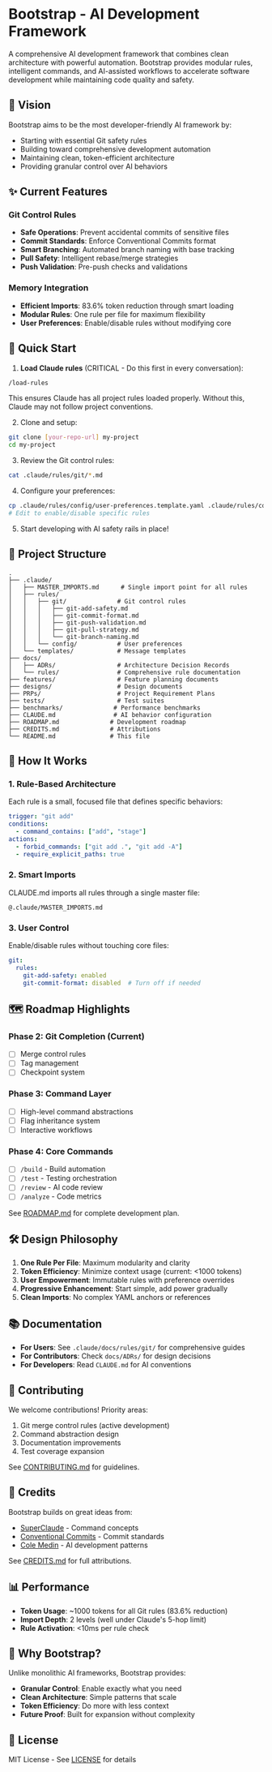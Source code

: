 # Bootstrap - AI Development Framework

A comprehensive AI development framework that combines clean architecture with powerful automation. Bootstrap provides modular rules, intelligent commands, and AI-assisted workflows to accelerate software development while maintaining code quality and safety.

## 🎯 Vision

Bootstrap aims to be the most developer-friendly AI framework by:
- Starting with essential Git safety rules
- Building toward comprehensive development automation
- Maintaining clean, token-efficient architecture
- Providing granular control over AI behaviors

## ✨ Current Features

### Git Control Rules
- **Safe Operations**: Prevent accidental commits of sensitive files
- **Commit Standards**: Enforce Conventional Commits format
- **Smart Branching**: Automated branch naming with base tracking
- **Pull Safety**: Intelligent rebase/merge strategies
- **Push Validation**: Pre-push checks and validations

### Memory Integration
- **Efficient Imports**: 83.6% token reduction through smart loading
- **Modular Rules**: One rule per file for maximum flexibility
- **User Preferences**: Enable/disable rules without modifying core

## 🚀 Quick Start

1. **Load Claude rules** (CRITICAL - Do this first in every conversation):
```bash
/load-rules
```
This ensures Claude has all project rules loaded properly. Without this, Claude may not follow project conventions.

2. Clone and setup:
```bash
git clone [your-repo-url] my-project
cd my-project
```

3. Review the Git control rules:
```bash
cat .claude/rules/git/*.md
```

4. Configure your preferences:
```bash
cp .claude/rules/config/user-preferences.template.yaml .claude/rules/config/user-preferences.yaml
# Edit to enable/disable specific rules
```

5. Start developing with AI safety rails in place!

## 📁 Project Structure

```
.
├── .claude/
│   ├── MASTER_IMPORTS.md      # Single import point for all rules
│   ├── rules/
│   │   ├── git/              # Git control rules
│   │   │   ├── git-add-safety.md
│   │   │   ├── git-commit-format.md
│   │   │   ├── git-push-validation.md
│   │   │   ├── git-pull-strategy.md
│   │   │   └── git-branch-naming.md
│   │   └── config/           # User preferences
│   └── templates/            # Message templates
├── docs/
│   ├── ADRs/                 # Architecture Decision Records
│   └── rules/                # Comprehensive rule documentation
├── features/                 # Feature planning documents
├── designs/                  # Design documents
├── PRPs/                     # Project Requirement Plans
├── tests/                    # Test suites
├── benchmarks/              # Performance benchmarks
├── CLAUDE.md                # AI behavior configuration
├── ROADMAP.md              # Development roadmap
├── CREDITS.md              # Attributions
└── README.md               # This file
```

## 🔄 How It Works

### 1. Rule-Based Architecture
Each rule is a small, focused file that defines specific behaviors:
```yaml
trigger: "git add"
conditions:
  - command_contains: ["add", "stage"]
actions:
  - forbid_commands: ["git add .", "git add -A"]
  - require_explicit_paths: true
```

### 2. Smart Imports
CLAUDE.md imports all rules through a single master file:
```
@.claude/MASTER_IMPORTS.md
```

### 3. User Control
Enable/disable rules without touching core files:
```yaml
git:
  rules:
    git-add-safety: enabled
    git-commit-format: disabled  # Turn off if needed
```

## 🗺️ Roadmap Highlights

### Phase 2: Git Completion (Current)
- [ ] Merge control rules
- [ ] Tag management
- [ ] Checkpoint system

### Phase 3: Command Layer
- [ ] High-level command abstractions
- [ ] Flag inheritance system
- [ ] Interactive workflows

### Phase 4: Core Commands
- [ ] `/build` - Build automation
- [ ] `/test` - Testing orchestration  
- [ ] `/review` - AI code review
- [ ] `/analyze` - Code metrics

See [ROADMAP.md](ROADMAP.md) for complete development plan.

## 🛠️ Design Philosophy

1. **One Rule Per File**: Maximum modularity and clarity
2. **Token Efficiency**: Minimize context usage (current: <1000 tokens)
3. **User Empowerment**: Immutable rules with preference overrides
4. **Progressive Enhancement**: Start simple, add power gradually
5. **Clean Imports**: No complex YAML anchors or references

## 📚 Documentation

- **For Users**: See `.claude/docs/rules/git/` for comprehensive guides
- **For Contributors**: Check `docs/ADRs/` for design decisions
- **For Developers**: Read `CLAUDE.md` for AI conventions

## 🤝 Contributing

We welcome contributions! Priority areas:
1. Git merge control rules (active development)
2. Command abstraction design
3. Documentation improvements
4. Test coverage expansion

See [CONTRIBUTING.md](CONTRIBUTING.md) for guidelines.

## 🙏 Credits

Bootstrap builds on great ideas from:
- [SuperClaude](https://github.com/NomenAK/SuperClaude) - Command concepts
- [Conventional Commits](https://www.conventionalcommits.org/) - Commit standards
- [Cole Medin](https://github.com/coleam00) - AI development patterns

See [CREDITS.md](CREDITS.md) for full attributions.

## 📊 Performance

- **Token Usage**: ~1000 tokens for all Git rules (83.6% reduction)
- **Import Depth**: 2 levels (well under Claude's 5-hop limit)
- **Rule Activation**: <10ms per rule check

## 🎯 Why Bootstrap?

Unlike monolithic AI frameworks, Bootstrap provides:
- **Granular Control**: Enable exactly what you need
- **Clean Architecture**: Simple patterns that scale
- **Token Efficiency**: Do more with less context
- **Future Proof**: Built for expansion without complexity

## 📄 License

MIT License - See [LICENSE](LICENSE) for details